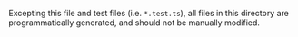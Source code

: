 Excepting this file and test files (i.e. `*.test.ts`), all files in this directory are programmatically generated, and
should not be manually modified.
